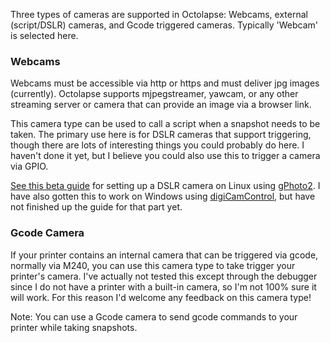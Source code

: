 Three types of cameras are supported in Octolapse:  Webcams, external (script/DSLR) cameras, and Gcode triggered cameras.  Typically 'Webcam' is selected here.


### Webcams
Webcams must be accessible via http or https and must deliver jpg images (currently).  Octolapse supports mjpegstreamer, yawcam, or any other streaming server or camera that can provide an image via a browser link.

This camera type can be used to call a script when a snapshot needs to be taken.  The primary use here is for DSLR cameras that support triggering, though there are lots of interesting things you could probably do here.  I haven't done it yet, but I believe you could also use this to trigger a camera via GPIO.

[See this beta guide](https://github.com/FormerLurker/Octolapse/wiki/Configuring-an-External-Camera) for setting up a DSLR camera on Linux using [gPhoto2](http://gphoto.org/).  I have also gotten this to work on Windows using [digiCamControl](http://digicamcontrol.com/), but have not finished up the guide for that part yet.

### Gcode Camera
If your printer contains an internal camera that can be triggered via gcode, normally via M240, you can use this camera type to take trigger your printer's camera.  I've actually not tested this except through the debugger since I do not have a printer with a built-in camera, so I'm not 100% sure it will work.  For this reason I'd welcome any feedback on this camera type!

Note:  You can use a Gcode camera to send gcode commands to your printer while taking snapshots.
